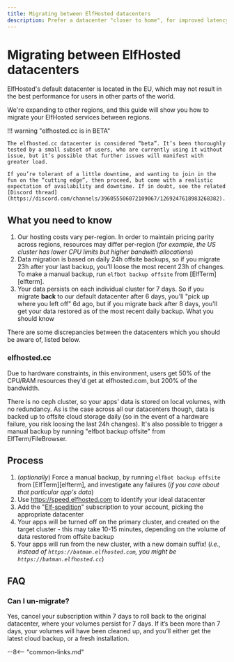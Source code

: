 ```yaml
---
title: Migrating between ElfHosted datacenters
description: Prefer a datacenter "closer to home", for improved latency / throughput? Here's a quick guide
---
```


# Migrating between ElfHosted datacenters

ElfHosted's default datacenter is located in the EU, which may not result in the best performance for users in other parts of the world.

We're expanding to other regions, and this guide will show you how to migrate your ElfHosted services between regions.

!!! warning "elfhosted.cc is in BETA"

    The elfhosted.cc datacenter is considered “beta”. It’s been thoroughly tested by a small subset of users, who are currently using it without issue, but it’s possible that further issues will manifest with greater load.

    If you’re tolerant of a little downtime, and wanting to join in the fun on the “cutting edge”, then proceed, but come with a realistic expectation of availability and downtime. If in doubt, see the related [Discord thread](https://discord.com/channels/396055506072109067/1269247618983268382).


## What you need to know

1. Our hosting costs vary per-region. In order to maintain pricing parity across regions, resources may differ per-region (*for example, the US cluster has lower CPU limits but higher bandwith allocations*)
2. Data migration is based on daily 24h offsite backups, so if you migrate 23h after your last backup, you'll loose the most recent 23h of changes. To make a manual backup, run `elfbot backup offsite` from [ElfTerm][elfterm].
3. Your data persists on each individual cluster for 7 days. So if you migrate **back** to our default datacenter after 6 days, you'll "pick up where you left off" 6d ago, but if you migrate back after 8 days, you'll get your data restored as of the most recent daily backup.
What you should know

There are some discrepancies between the datacenters which you should be aware of, listed below.

### elfhosted.cc

Due to hardware constraints, in this environment, users get 50% of the CPU/RAM resources they'd get at elfhosted.com, but 200% of the bandwidth.

There is no ceph cluster, so your apps' data is stored on local volumes, with no redundancy. As is the case across all our datacenters though, data is backed up to offsite cloud storage daily (so in the event of a hardware failure, you risk loosing the last 24h changes). It's also possible to trigger a manual backup by running "elfbot backup offsite" from ElfTerm/FileBrowser.

## Process

1. (*optionally*) Force a manual backup, by running `elfbot backup offsite` from [ElfTerm][elfterm], and investigate any failures (*if you care about that particular app's data*)
1. Use https://speed.elfhosted.com to identify your ideal datacenter
2. Add the "[Elf-spedition](https://store.elfhosted.com/product/regional-relocation)" subscription to your account, picking the appropriate datacenter
3. Your apps will be turned off on the primary cluster, and created on the target cluster - this may take 10-15 minutes, depending on the volume of data restored from offsite backup
4. Your apps will run from the new cluster, with a new domain suffix! (*i.e., instead of `https://batman.elfhosted.com`, you might be `https://batman.elfhosted.cc`*)

## FAQ

### Can I un-migrate?

Yes, cancel your subscription within 7 days to roll back to the original datacenter, where your volumes persist for 7 days. If it’s been more than 7 days, your volumes will have been cleaned up, and you’ll either get the latest cloud backup, or a fresh installation.

--8<-- "common-links.md"